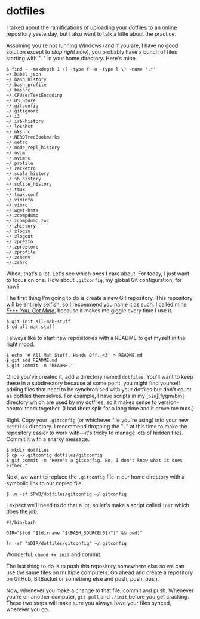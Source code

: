 # dotfiles

I talked about the ramifications of uploading your dotfiles to an online repository yesterday, but I also want to talk a little about the practice.

Assuming you're not running Windows (and if you are, I have no good solution except to *stop right now*), you probably have a bunch of files starting with "`.`" in your home directory. Here's mine.

    $ find ~ -maxdepth 1 \( -type f -o -type l \) -name '.*'
    ~/.babel.json
    ~/.bash_history
    ~/.bash_profile
    ~/.bashrc
    ~/.CFUserTextEncoding
    ~/.DS_Store
    ~/.gitconfig
    ~/.gitignore
    ~/.i3
    ~/.irb-history
    ~/.lesshst
    ~/.mkshrc
    ~/.NERDTreeBookmarks
    ~/.netrc
    ~/.node_repl_history
    ~/.nvim
    ~/.nvimrc
    ~/.profile
    ~/.racketrc
    ~/.scala_history
    ~/.sh_history
    ~/.sqlite_history
    ~/.tmux
    ~/.tmux.conf
    ~/.viminfo
    ~/.vimrc
    ~/.wget-hsts
    ~/.zcompdump
    ~/.zcompdump.zwc
    ~/.zhistory
    ~/.zlogin
    ~/.zlogout
    ~/.zprezto
    ~/.zpreztorc
    ~/.zprofile
    ~/.zshenv
    ~/.zshrc

Whoa, that's a lot. Let's see which ones I care about. For today, I just want to focus on one. How about `.gitconfig`, my global Git configuration, for now?

The first thing I'm going to do is create a new Git repository. This repository will be entirely selfish, so I recommend you name it as such. I called mine [*F••• You, Got Mine*][fygm], because it makes me giggle every time I use it.

    $ git init all-mah-stuff
    $ cd all-mah-stuff

I always like to start new repositories with a README to get myself in the right mood.

    $ echo '# All Mah Stuff. Hands Off. <3' > README.md
    $ git add README.md
    $ git commit -m 'README.'

Once you've created it, add a directory named `dotfiles`. You'll want to keep these in a subdirectory because at some point, you might find yourself adding files that need to be synchronised with your dotfiles but don't count as dotfiles themselves. For example, I have scripts in my [`bin`][fygm/bin] directory which are used by my dotfiles, so it makes sense to version-control them together. (I had them split for a long time and it drove me nuts.)

Right. Copy your `.gitconfig` (or whichever file you're using) into your new `dotfiles` directory. I recommend dropping the "`.`" at this time to make the repository easier to work with—it's tricky to manage lots of hidden files. Commit it with a snarky message.

    $ mkdir dotfiles
    $ cp ~/.gitconfig dotfiles/gitconfig
    $ git commit -m "Here's a gitconfig. No, I don't know what it does either."

Next, we want to replace the `.gitconfig` file in our home directory with a symbolic link to our copied file.

    $ ln -sf $PWD/dotfiles/gitconfig ~/.gitconfig

I expect we'll need to do that a lot, so let's make a script called `init` which does the job.

    #!/bin/bash

    DIR="$(cd "$(dirname "${BASH_SOURCE[0]}")" && pwd)"

    ln -sf "$DIR/dotfiles/gitconfig" ~/.gitconfig

Wonderful. `chmod +x init` and commit.

The last thing to do is to push this repository somewhere else so we can use the same files on multiple computers. Go ahead and create a repository on GitHub, BitBucket or something else and push, push, push.

Now, whenever you make a change to that file, commit and push. Whenever you're on another computer, `git pull` and `./init`  before you get cracking. These two steps will make sure you always have your files synced, wherever you go.

[fygm]: https://github.com/SamirTalwar/fygm
